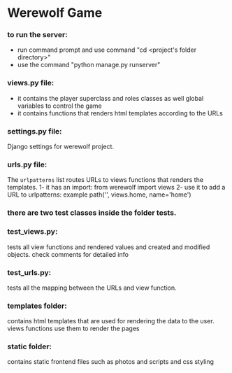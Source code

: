 # Werewolf Game
### to run the server:
* run command prompt and use command "cd <project's folder directory>"
* use the command "python manage.py runserver"

### views.py file:
* it contains the player superclass and roles classes as well global variables to control the game
* it contains functions that renders html templates according to the URLs

### settings.py file:
Django settings for werewolf project.

### urls.py file:

The `urlpatterns` list routes URLs to views functions that renders the templates.
1- it has an import:  from werewolf import views
2- use it to add a URL to urlpatterns: example path('', views.home, name='home')

### there are two test classes inside the folder tests.

### test_views.py:
tests all view functions and rendered values and created and modified objects. check comments for detailed info

### test_urls.py:
tests all the mapping between the URLs and view function.

### templates folder:

contains html templates that are used for rendering the data to the user.
views functions use them to render the pages

### static folder:

contains static frontend files such as photos and scripts
and css styling
